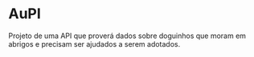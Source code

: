 # AuPI
Projeto de uma API que proverá dados sobre doguinhos que moram em abrigos e precisam ser ajudados a serem adotados.
